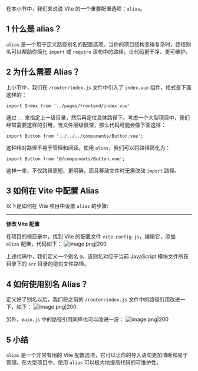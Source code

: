 
在本小节中，我们来说说 Vite 的一个重要配置选项：`alias`。
## 1 什么是 alias？

`alias` 是一个用于定义路径别名的配置选项。当你的项目结构变得复杂时，路径别名可以帮助你简化 `import` 或 `require` 语句中的路径，让代码更干净、更可维护。

## 2 为什么需要 Alias？

上小节中，我们在 `/router/index.js` 文件中引入了 `index.vue` 组件，格式是下面这样的：
```
import Index from '../pages/frontend/index.vue'
```

通过 `..` 来指定上一级目录，然后再定位具体路径下。考虑一个大型项目中，我们经常需要这样的引用，当文件层级很深，那么代码可能会像下面这样：
```
import Button from '../../../components/Button.vue';
```

这种相对路径不易于管理和阅读。使用 `alias`，我们可以将路径简化为：
```
import Button from '@/components/Button.vue';
```

这样一来，不仅路径更短、更明确，而且移动文件时无需改动 `import` 路径。

## 3 如何在 Vite 中配置 Alias

以下是如何在 Vite 项目中设置 `alias` 的步骤:

---

**修改 Vite 配置**

在项目的根目录中，找到 Vite 的配置文件 `vite.config.js`，编辑它，添加`alias` 配置，代码如下：
![image.png|200](https://my-obsidian-image.oss-cn-guangzhou.aliyuncs.com/2024/04/56d0f928d01ec7b5e289c5c4b4087efa.png)

上述代码中，我们定义一个别名 `@`，该别名对应于当前 JavaScript 模块文件所在目录下的 `src` 目录的绝对文件路径。

## 4 如何使用别名 Alias？

定义好了别名以后，我们将之前的 `/router/index.js` 文件中的路径引用改进一下，如下：
![image.png|200](https://my-obsidian-image.oss-cn-guangzhou.aliyuncs.com/2024/04/24523d2c85007d7d41b72207e82e4b12.png)

另外，`main.js` 中的路径引用同样也可以改进一波：
![image.png|200](https://my-obsidian-image.oss-cn-guangzhou.aliyuncs.com/2024/04/65c2e2f81a5cc0a3bedf73e113f60fcc.png)

## 5 小结

`alias` 是一个非常有用的 Vite 配置选项，它可以让你的导入语句更加清晰和易于管理。在大型项目中，使用 `alias` 可以极大地提高代码的可维护性。
